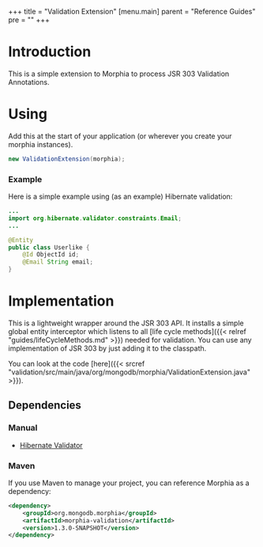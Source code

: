 +++
title = "Validation Extension"
[menu.main]
  parent = "Reference Guides"
  pre = "<i class='fa fa-file-text-o'></i>"
+++

# Introduction

This is a simple extension to Morphia to process JSR 303 Validation Annotations.

# Using
Add this at the start of your application (or wherever you create your morphia instances).

`````java
new ValidationExtension(morphia);
`````

### Example

Here is a simple example using (as an example) Hibernate validation:

```java
...
import org.hibernate.validator.constraints.Email;
...

@Entity
public class Userlike {
	@Id ObjectId id;
	@Email String email;
}

```

# Implementation

This is a lightweight wrapper around the JSR 303 API. It installs a simple global entity interceptor which listens to all 
[life cycle methods]({{< relref "guides/lifeCycleMethods.md" >}}) needed for validation. You can use any implementation of JSR 303 by
just adding it to the classpath.

You can look at the code [here]({{< srcref "validation/src/main/java/org/mongodb/morphia/ValidationExtension.java" >}}).

## Dependencies

### Manual
- [Hibernate Validator](http://hibernate.org/validator/)

### Maven

If you use Maven to manage your project, you can reference Morphia as a dependency:
```xml
<dependency>
    <groupId>org.mongodb.morphia</groupId>
    <artifactId>morphia-validation</artifactId>
    <version>1.3.0-SNAPSHOT</version>
</dependency>
```
